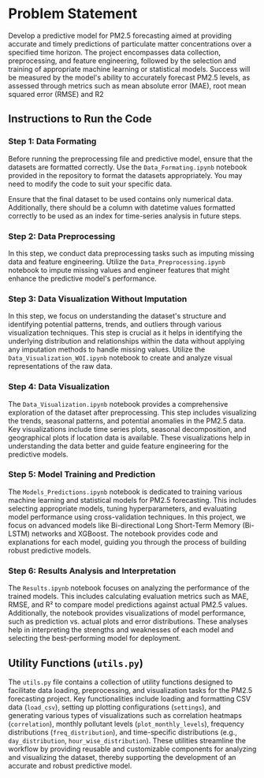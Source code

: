 # Problem Statement 
Develop a predictive model for PM2.5 forecasting aimed at providing accurate and timely predictions of particulate matter concentrations over a specified time horizon. The project encompasses data collection, preprocessing, and feature engineering, followed by the selection and training of appropriate machine learning or statistical models. Success will be measured by the model's ability to accurately forecast PM2.5 levels, as assessed through metrics such as mean absolute error (MAE), root mean squared error (RMSE) and R2

## Instructions to Run the Code

### Step 1: Data Formating

Before running the preprocessing file and predictive model, ensure that the datasets are formatted correctly. Use the `Data_Formating.ipynb` notebook provided in the repository to format the datasets appropriately. You may need to modify the code to suit your specific data. 

Ensure that the final dataset to be used contains only numerical data. Additionally, there should be a column with datetime values formatted correctly to be used as an index for time-series analysis in future steps.

### Step 2: Data Preprocessing

In this step, we conduct data preprocessing tasks such as imputing missing data and feature engineering. Utilize the `Data_Preprocessing.ipynb` notebook to impute missing values and engineer features that might enhance the predictive model's performance.

### Step 3: Data Visualization Without Imputation

In this step, we focus on understanding the dataset's structure and identifying potential patterns, trends, and outliers through various visualization techniques. This step is crucial as it helps in identifying the underlying distribution and relationships within the data without applying any imputation methods to handle missing values. Utilize the `Data_Visualization_WOI.ipynb` notebook to create and analyze visual representations of the raw data.

### Step 4: Data Visualization
The `Data_Visualization.ipynb` notebook provides a comprehensive exploration of the dataset after preprocessing. This step includes visualizing the trends, seasonal patterns, and potential anomalies in the PM2.5 data. Key visualizations include time series plots, seasonal decomposition, and geographical plots if location data is available. These visualizations help in understanding the data better and guide feature engineering for the predictive models.

### Step 5: Model Training and Prediction
The `Models_Predictions.ipynb` notebook is dedicated to training various machine learning and statistical models for PM2.5 forecasting. This includes selecting appropriate models, tuning hyperparameters, and evaluating model performance using cross-validation techniques. In this project, we focus on advanced models like Bi-directional Long Short-Term Memory (Bi-LSTM) networks and XGBoost. The notebook provides code and explanations for each model, guiding you through the process of building robust predictive models.

### Step 6: Results Analysis and Interpretation
The `Results.ipynb` notebook focuses on analyzing the performance of the trained models. This includes calculating evaluation metrics such as MAE, RMSE, and R² to compare model predictions against actual PM2.5 values. Additionally, the notebook provides visualizations of model performance, such as prediction vs. actual plots and error distributions. These analyses help in interpreting the strengths and weaknesses of each model and selecting the best-performing model for deployment.

## Utility Functions (`utils.py`)
The `utils.py` file contains a collection of utility functions designed to facilitate data loading, preprocessing, and visualization tasks for the PM2.5 forecasting project. Key functionalities include loading and formatting CSV data (`load_csv`), setting up plotting configurations (`settings`), and generating various types of visualizations such as correlation heatmaps (`correlation`), monthly pollutant levels (`plot_monthly_levels`), frequency distributions (`freq_distribution`), and time-specific distributions (e.g., `day_distribution`, `hour_wise_distribution`). These utilities streamline the workflow by providing reusable and customizable components for analyzing and visualizing the dataset, thereby supporting the development of an accurate and robust predictive model.
